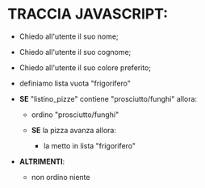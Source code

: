 # TRACCIA JAVASCRIPT:

- Chiedo all'utente il suo nome;

- Chiedo all'utente il suo cognome;

- Chiedo all'utente il suo colore preferito;

- definiamo lista vuota "frigorifero"

- **SE** "listino_pizze" contiene "prosciutto/funghi" allora:

  - ordino "prosciutto/funghi"

  - **SE** la pizza avanza allora:

    - la metto in lista "frigorifero"

- **ALTRIMENTI**:
  - non ordino niente
